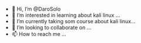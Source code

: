 - 👋 Hi, I’m @DaroSolo
- 👀 I’m interested in learning about kali linux ...
- 🌱 I’m currently taking som course about kali linux...
- 💞️ I’m looking to collaborate on ...
- 📫 How to reach me ...

<!---
DaroSolo/DaroSolo is a ✨ special ✨ repository because its `README.md` (this file) appears on your GitHub profile.
You can click the Preview link to take a look at your changes.
--->
